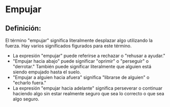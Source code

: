 # Empujar

## Definición: 

El término "empujar" significa literalmente desplazar algo utilizando la fuerza. Hay varios significados figurados para este término.

* La expresión "empujar" puede referirse a rechazar o "rehusar a ayudar."
* "Empujar hacia abajo" puede significar "oprimir" o "perseguir" o "derrotar."  También puede significar literalmente que alguien está siendo empujado hasta el suelo.
* "Empujar a alguien hacia afuera" significa "librarse de alguien"  o "echarlo fuera."
* La expresión "empujar hacia adelante" significa perseverar o continuar haciendo algo sin estar realmente seguro que sea lo correcto o que sea algo seguro.

